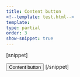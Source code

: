 ```yaml
---
title: Content button
<!--template: test.html-->
template:
type: partial
order: 3
show-snippet: true
---
```

[snippet]
<!-- Content button -->
<button class="btn btn--content">
    Content button
</button>
[/snippet]